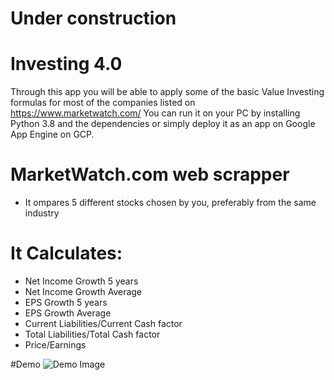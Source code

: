 # Under construction
# Investing 4.0

Through this app you  will be able to apply some of the basic Value Investing formulas for most of the companies listed on https://www.marketwatch.com/
You can run it on your PC by installing Python 3.8 and the dependencies or simply deploy it as an app on Google App Engine on GCP.

# MarketWatch.com web scrapper
* It ompares 5 different stocks chosen by you, preferably from the same industry

# It Calculates:
* Net Income Growth 5 years 
* Net Income Growth Average
* EPS Growth 5 years 
* EPS Growth Average
* Current Liabilities/Current Cash factor
* Total Liabilities/Total Cash factor
* Price/Earnings

#Demo 
![Demo Image](https://www.skyalleys.com/wp-content/uploads/2020/10/WebScrapper4.0.png)
